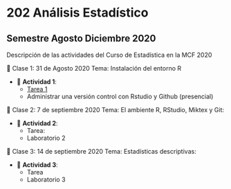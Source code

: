 # 202 Análisis Estadístico 
## Semestre Agosto Diciembre 2020

Descripción de las actividades del Curso de Estadística en la MCF 2020

:paperclip: Clase 1: 31 de Agosto 2020
Tema:  Instalación del entorno R
- :file_folder: __Actividad 1__:
    + [Tarea 1](Tarea_1_Métodos_Estadisticos.pdf)
    + Administrar una versión control con Rstudio y Github (presencial)
    

:paperclip: Clase 2: 7 de septiembre 2020
Tema: El ambiente R, RStudio, Miktex y Git:
- :file_folder: __Actividad 2__:
    + Tarea:
    + Laboratorio 2

:paperclip: Clase 3: 14 de septiembre 2020
Tema: Estadísticas descriptivas:
- :file_folder: __Actividad 3__:
    + Tarea 
    + Laboratorio 3

